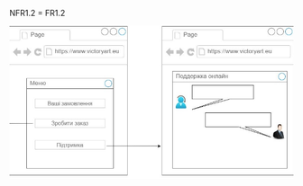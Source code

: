 NFR1.2 = FR1.2

![img](/SoftwareRequirements/1.4-FuncNonFuncRequirements/1.4.4-NFRUserInterfaceOUTPUT/NFR1.2.jpg)

